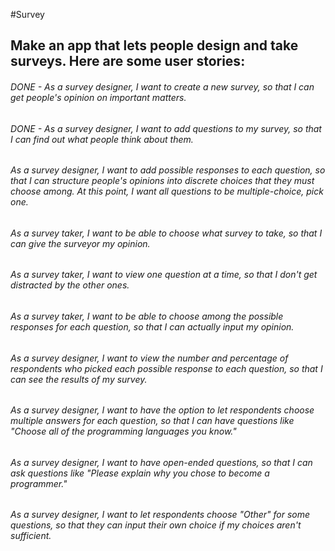 #Survey

## Make an app that lets people design and take surveys. Here are some user stories:

###### DONE - As a survey designer, I want to create a new survey, so that I can get people's opinion on important matters.

###### DONE - As a survey designer, I want to add questions to my survey, so that I can find out what people think about them.

###### As a survey designer, I want to add possible responses to each question, so that I can structure people's opinions into discrete choices that they must choose among. At this point, I want all questions to be multiple-choice, pick one.

###### As a survey taker, I want to be able to choose what survey to take, so that I can give the surveyor my opinion.

###### As a survey taker, I want to view one question at a time, so that I don't get distracted by the other ones.

###### As a survey taker, I want to be able to choose among the possible responses for each question, so that I can actually input my opinion.

###### As a survey designer, I want to view the number and percentage of respondents who picked each possible response to each question, so that I can see the results of my survey.

###### As a survey designer, I want to have the option to let respondents choose multiple answers for each question, so that I can have questions like "Choose all of the programming languages you know."

###### As a survey designer, I want to have open-ended questions, so that I can ask questions like "Please explain why you chose to become a programmer."

###### As a survey designer, I want to let respondents choose "Other" for some questions, so that they can input their own choice if my choices aren't sufficient.
